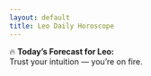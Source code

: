 ```yaml
---
layout: default
title: Leo Daily Horoscope
---
```


🔥 **Today’s Forecast for Leo:**  
Trust your intuition — you’re on fire.
